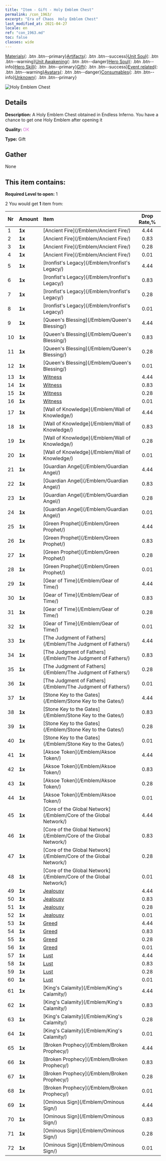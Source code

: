 ```yaml
---
title: "Item - Gift - Holy Emblem Chest"
permalink: /con_1963/
excerpt: "Era of Chaos  Holy Emblem Chest"
last_modified_at: 2021-04-27
locale: en
ref: "con_1963.md"
toc: false
classes: wide
---
```

 [Materials](/Items/){: .btn .btn--primary}[Artifacts](/Items/Artifacts/){: .btn .btn--success}[Unit Soul](/Items/UnitSoul/){: .btn .btn--warning}[Unit Awakening](/Items/UnitAwakening/){: .btn .btn--danger}[Hero Soul](/Items/HeroSoul/){: .btn .btn--info}[Hero Skill](/Items/HeroSkill/){: .btn .btn--primary}[Gift](/Items/Gift/){: .btn .btn--success}[Event related](/Items/Events/){: .btn .btn--warning}[Avatars](/Items/Avatars/){: .btn .btn--danger}[Consumables](/Items/Consumables/){: .btn .btn--info}[Unknown](/Items/Unknown/){: .btn .btn--primary}

 ![Holy Emblem Chest](/images/t/shenghui_4.png)

## Details
 **Description:** A Holy Emblem Chest obtained in Endless Inferno. You have a chance to get one Holy Emblem after opening it

 **Quality:** <span style="color: #DA70D6">OK</span>

 **Type:** Gift

## Gather

  None

## This item contains:

 **Required Level to open:** 1

 2 You would get **1** item  from:

  | Nr | Amount |     Item    | Drop Rate,% |
  |:---|:-------|:------------|:---------:|
  | 1 |  **1x** | [Ancient Fire](/Emblem/Ancient Fire/) | 4.44 | 
  | 2 |  **1x** | [Ancient Fire](/Emblem/Ancient Fire/) | 0.83 | 
  | 3 |  **1x** | [Ancient Fire](/Emblem/Ancient Fire/) | 0.28 | 
  | 4 |  **1x** | [Ancient Fire](/Emblem/Ancient Fire/) | 0.01 | 
  | 5 |  **1x** | [Ironfist's Legacy](/Emblem/Ironfist's Legacy/) | 4.44 | 
  | 6 |  **1x** | [Ironfist's Legacy](/Emblem/Ironfist's Legacy/) | 0.83 | 
  | 7 |  **1x** | [Ironfist's Legacy](/Emblem/Ironfist's Legacy/) | 0.28 | 
  | 8 |  **1x** | [Ironfist's Legacy](/Emblem/Ironfist's Legacy/) | 0.01 | 
  | 9 |  **1x** | [Queen's Blessing](/Emblem/Queen's Blessing/) | 4.44 | 
  | 10 |  **1x** | [Queen's Blessing](/Emblem/Queen's Blessing/) | 0.83 | 
  | 11 |  **1x** | [Queen's Blessing](/Emblem/Queen's Blessing/) | 0.28 | 
  | 12 |  **1x** | [Queen's Blessing](/Emblem/Queen's Blessing/) | 0.01 | 
  | 13 |  **1x** | [Witness](/Emblem/Witness/) | 4.44 | 
  | 14 |  **1x** | [Witness](/Emblem/Witness/) | 0.83 | 
  | 15 |  **1x** | [Witness](/Emblem/Witness/) | 0.28 | 
  | 16 |  **1x** | [Witness](/Emblem/Witness/) | 0.01 | 
  | 17 |  **1x** | [Wall of Knowledge](/Emblem/Wall of Knowledge/) | 4.44 | 
  | 18 |  **1x** | [Wall of Knowledge](/Emblem/Wall of Knowledge/) | 0.83 | 
  | 19 |  **1x** | [Wall of Knowledge](/Emblem/Wall of Knowledge/) | 0.28 | 
  | 20 |  **1x** | [Wall of Knowledge](/Emblem/Wall of Knowledge/) | 0.01 | 
  | 21 |  **1x** | [Guardian Angel](/Emblem/Guardian Angel/) | 4.44 | 
  | 22 |  **1x** | [Guardian Angel](/Emblem/Guardian Angel/) | 0.83 | 
  | 23 |  **1x** | [Guardian Angel](/Emblem/Guardian Angel/) | 0.28 | 
  | 24 |  **1x** | [Guardian Angel](/Emblem/Guardian Angel/) | 0.01 | 
  | 25 |  **1x** | [Green Prophet](/Emblem/Green Prophet/) | 4.44 | 
  | 26 |  **1x** | [Green Prophet](/Emblem/Green Prophet/) | 0.83 | 
  | 27 |  **1x** | [Green Prophet](/Emblem/Green Prophet/) | 0.28 | 
  | 28 |  **1x** | [Green Prophet](/Emblem/Green Prophet/) | 0.01 | 
  | 29 |  **1x** | [Gear of Time](/Emblem/Gear of Time/) | 4.44 | 
  | 30 |  **1x** | [Gear of Time](/Emblem/Gear of Time/) | 0.83 | 
  | 31 |  **1x** | [Gear of Time](/Emblem/Gear of Time/) | 0.28 | 
  | 32 |  **1x** | [Gear of Time](/Emblem/Gear of Time/) | 0.01 | 
  | 33 |  **1x** | [The Judgment of Fathers](/Emblem/The Judgment of Fathers/) | 4.44 | 
  | 34 |  **1x** | [The Judgment of Fathers](/Emblem/The Judgment of Fathers/) | 0.83 | 
  | 35 |  **1x** | [The Judgment of Fathers](/Emblem/The Judgment of Fathers/) | 0.28 | 
  | 36 |  **1x** | [The Judgment of Fathers](/Emblem/The Judgment of Fathers/) | 0.01 | 
  | 37 |  **1x** | [Stone Key to the Gates](/Emblem/Stone Key to the Gates/) | 4.44 | 
  | 38 |  **1x** | [Stone Key to the Gates](/Emblem/Stone Key to the Gates/) | 0.83 | 
  | 39 |  **1x** | [Stone Key to the Gates](/Emblem/Stone Key to the Gates/) | 0.28 | 
  | 40 |  **1x** | [Stone Key to the Gates](/Emblem/Stone Key to the Gates/) | 0.01 | 
  | 41 |  **1x** | [Aksoe Token](/Emblem/Aksoe Token/) | 4.44 | 
  | 42 |  **1x** | [Aksoe Token](/Emblem/Aksoe Token/) | 0.83 | 
  | 43 |  **1x** | [Aksoe Token](/Emblem/Aksoe Token/) | 0.28 | 
  | 44 |  **1x** | [Aksoe Token](/Emblem/Aksoe Token/) | 0.01 | 
  | 45 |  **1x** | [Core of the Global Network](/Emblem/Core of the Global Network/) | 4.44 | 
  | 46 |  **1x** | [Core of the Global Network](/Emblem/Core of the Global Network/) | 0.83 | 
  | 47 |  **1x** | [Core of the Global Network](/Emblem/Core of the Global Network/) | 0.28 | 
  | 48 |  **1x** | [Core of the Global Network](/Emblem/Core of the Global Network/) | 0.01 | 
  | 49 |  **1x** | [Jealousy](/Emblem/Jealousy/) | 4.44 | 
  | 50 |  **1x** | [Jealousy](/Emblem/Jealousy/) | 0.83 | 
  | 51 |  **1x** | [Jealousy](/Emblem/Jealousy/) | 0.28 | 
  | 52 |  **1x** | [Jealousy](/Emblem/Jealousy/) | 0.01 | 
  | 53 |  **1x** | [Greed](/Emblem/Greed/) | 4.44 | 
  | 54 |  **1x** | [Greed](/Emblem/Greed/) | 0.83 | 
  | 55 |  **1x** | [Greed](/Emblem/Greed/) | 0.28 | 
  | 56 |  **1x** | [Greed](/Emblem/Greed/) | 0.01 | 
  | 57 |  **1x** | [Lust](/Emblem/Lust/) | 4.44 | 
  | 58 |  **1x** | [Lust](/Emblem/Lust/) | 0.83 | 
  | 59 |  **1x** | [Lust](/Emblem/Lust/) | 0.28 | 
  | 60 |  **1x** | [Lust](/Emblem/Lust/) | 0.01 | 
  | 61 |  **1x** | [King's Calamity](/Emblem/King's Calamity/) | 4.44 | 
  | 62 |  **1x** | [King's Calamity](/Emblem/King's Calamity/) | 0.83 | 
  | 63 |  **1x** | [King's Calamity](/Emblem/King's Calamity/) | 0.28 | 
  | 64 |  **1x** | [King's Calamity](/Emblem/King's Calamity/) | 0.01 | 
  | 65 |  **1x** | [Broken Prophecy](/Emblem/Broken Prophecy/) | 4.44 | 
  | 66 |  **1x** | [Broken Prophecy](/Emblem/Broken Prophecy/) | 0.83 | 
  | 67 |  **1x** | [Broken Prophecy](/Emblem/Broken Prophecy/) | 0.28 | 
  | 68 |  **1x** | [Broken Prophecy](/Emblem/Broken Prophecy/) | 0.01 | 
  | 69 |  **1x** | [Ominous Sign](/Emblem/Ominous Sign/) | 4.44 | 
  | 70 |  **1x** | [Ominous Sign](/Emblem/Ominous Sign/) | 0.83 | 
  | 71 |  **1x** | [Ominous Sign](/Emblem/Ominous Sign/) | 0.28 | 
  | 72 |  **1x** | [Ominous Sign](/Emblem/Ominous Sign/) | 0.01 | 

